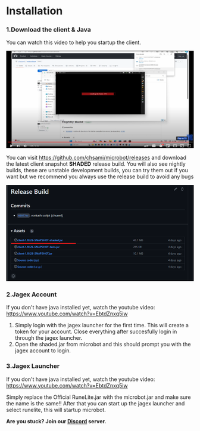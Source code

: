 # Installation

### 1.Download the client & Java

You can watch this video to help you startup the client.

[![Watch the video](img_2.png)](https://youtu.be/v=EbtdZnxq5iw&t=0s)

You can visit https://github.com/chsami/microbot/releases and download the latest client snapshot **SHADED** release build.
You will also see nightly builds, these are unstable development builds, you can try them out if you want but we recommend you always use the release build to avoid any bugs

![img_1.png](img_1.png)

### 2.Jagex Account

If you don't have java installed yet, watch the youtube video: https://www.youtube.com/watch?v=EbtdZnxq5iw

1) Simply login with the jagex launcher for the first time. This will create a token for your account. Close everything after succesfully login in through the jagex launcher.
2) Open the shaded.jar from microbot and this should prompt you with the jagex account to login.

### 3.Jagex Launcher

If you don't have java installed yet, watch the youtube video: https://www.youtube.com/watch?v=EbtdZnxq5iw

Simply replace the Official RuneLite.jar with the microbot.jar and make sure the name is the same!! After that you can start up the jagex launcher and select runelite, this will startup microbot.


**Are you stuck? Join our [Discord](https://discord.gg/zaGrfqFEWE) server.**